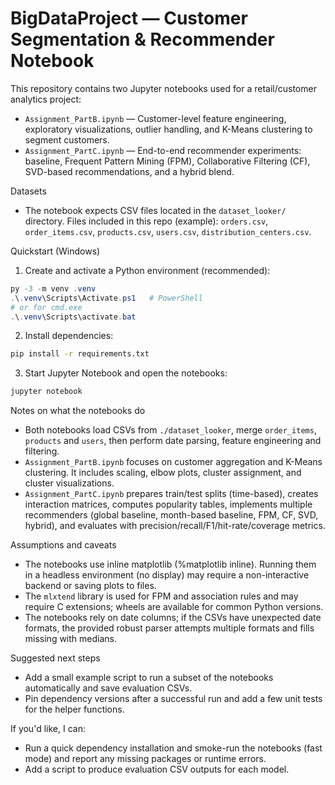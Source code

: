 # BigDataProject — Customer Segmentation & Recommender Notebook

This repository contains two Jupyter notebooks used for a retail/customer analytics project:

- `Assignment_PartB.ipynb` — Customer-level feature engineering, exploratory visualizations, outlier handling, and K-Means clustering to segment customers.
- `Assignment_PartC.ipynb` — End-to-end recommender experiments: baseline, Frequent Pattern Mining (FPM), Collaborative Filtering (CF), SVD-based recommendations, and a hybrid blend.

Datasets
- The notebook expects CSV files located in the `dataset_looker/` directory. Files included in this repo (example): `orders.csv`, `order_items.csv`, `products.csv`, `users.csv`, `distribution_centers.csv`.

Quickstart (Windows)
1. Create and activate a Python environment (recommended):

```powershell
py -3 -m venv .venv
.\.venv\Scripts\Activate.ps1   # PowerShell
# or for cmd.exe
.\.venv\Scripts\activate.bat
```

2. Install dependencies:

```cmd
pip install -r requirements.txt
```

3. Start Jupyter Notebook and open the notebooks:

```cmd
jupyter notebook
```

Notes on what the notebooks do
- Both notebooks load CSVs from `./dataset_looker`, merge `order_items`, `products` and `users`, then perform date parsing, feature engineering and filtering.
- `Assignment_PartB.ipynb` focuses on customer aggregation and K-Means clustering. It includes scaling, elbow plots, cluster assignment, and cluster visualizations.
- `Assignment_PartC.ipynb` prepares train/test splits (time-based), creates interaction matrices, computes popularity tables, implements multiple recommenders (global baseline, month-based baseline, FPM, CF, SVD, hybrid), and evaluates with precision/recall/F1/hit-rate/coverage metrics.

Assumptions and caveats
- The notebooks use inline matplotlib (%matplotlib inline). Running them in a headless environment (no display) may require a non-interactive backend or saving plots to files.
- The `mlxtend` library is used for FPM and association rules and may require C extensions; wheels are available for common Python versions.
- The notebooks rely on date columns; if the CSVs have unexpected date formats, the provided robust parser attempts multiple formats and fills missing with medians.

Suggested next steps
- Add a small example script to run a subset of the notebooks automatically and save evaluation CSVs.
- Pin dependency versions after a successful run and add a few unit tests for the helper functions.

If you'd like, I can:
- Run a quick dependency installation and smoke-run the notebooks (fast mode) and report any missing packages or runtime errors.
- Add a script to produce evaluation CSV outputs for each model.
